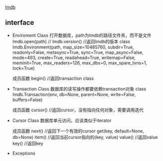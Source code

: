 [lmdb](http://lmdb.readthedocs.io/en/release/#)
## interface

- Enviroment Class
    打开数据库，path为lmdb的路径文件夹，而不是文件
    lmdb.open(path) //
    lmdb.version() //返回lmdb的版本
    class lmdb.Environment(path, map_size=10485760, subdir=True, readonly=False, metasync=True, sync=True, map_async=False, mode=493, create=True, readahead=True, writemap=False, meminit=True, max_readers=126, max_dbs=0, max_spare_txns=1, lock=True)
    
    成员函数
    begin() //返回transaction class

- Transaction Class
    数据库的读写操作都要依赖transaction对象
    class lmdb.Transaction(env, db=None, parent=None, write=False, buffers=False)
    
    成员函数
    cursor() //返回cursor，没有指向任何对象，需要调用迭代



- Cursor Class
    数据库单元访问，应该类似于iterator
    
    成员函数
    next() //返回下一个有效的cursor
    get(key, default=None, db=None)
    item() //返回当前cursor指向的(key, value)
    value() //返回value
    key() //返回key

- Exceptions